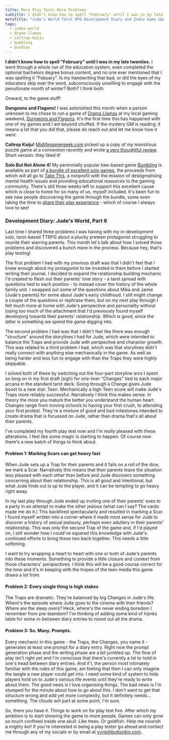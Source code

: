 ```yaml
---
title: More Play Tests More Problems
subtitle: I didn't know how to spell "February" until I was in my late twenties.
metaTitle: "Jude's World Tarot RPG Development Diary and Indie Game Updates"
tags:
  - judes-world
  - drama-llamas
  - caltrop-kaiju
  - bumbling
  - bundles
---
```


<p>
    <b>I didn't know how to spell "February" until I was in my late twenties.</b> I went through a whole run of the education system, even completed the optional bachelors degree bonus content, and no one ever mentioned that I was spelling it "Febuary". Is my handwriting that bad, or did the eyes of my educators skip over the word, subconsciously unwilling to engage with the penultimate month of winter? Both? I think both.
</p><p>
    Onward, to the game stuff!
</p><p>
    <b>Dungeons and Flagons!</b> I was astonished this month when a person unknown to me chose to run a game of <a href="https://buttonkin.itch.io/drama-llamas" target="_blank">Drama Llamas</a> at my local gaming weekend, <a href="https://dungeonsandflagons.co.uk/all-dayer" target="_blank">Dungeons and Flagons</a>. It's the first time this has happened with one of my games and I am beyond chuffed. If the mystery GM is reading: it means a lot that you did that, please do reach out and let me know how it went.
</p><p>
    <b>Caltrop Kaiju!</b> <a href="http://midlifegamergeek.com/" target="_blank">Midlifegamergeek.com</a> picked up a copy of my monstrous puzzle game at a convention recently and wrote <a href="http://midlifegamergeek.com/2024/02/11/tabletop-game-review-caltrop-kaiju/" target="_blank">a very thoughtful review</a>. Short version: they liked it!
</p><p>
    <b>Solo But Not Alone 4!</b> My perennially popular bee-based game <a href="https://buttonkin.itch.io/bumbling" target="_blank">Bumbling</a> is available as part of <a href="https://itch.io/b/2256/solo-but-not-alone-4" target="_blank">a bundle of excellent solo games</a>, the proceeds from which will all go to <a href="https://www.takethis.org/" target="_blank">Take This</a>, a nonprofit with the mission of destigmatising mental health issues and providing educational resources to the gaming community. There's still three weeks left to support this excellent cause which is close to home for so many of us, myself included. It's been fun to see new people discovering the game through the bundle, some even taking the time to <a href="https://youtu.be/1ZQ158Yx9tU" target="_blank">share their play experience</a> - which of course I always love to see!
</p>
<h3>Development Diary: Jude's World, Part 6</h3>
<p>
    Last time I shared three problems I was having with my in-development solo, tarot-based TTRPG about a plucky preteen protagonist struggling to reunite their warring parents. This month let's talk about how I solved those problems and discovered a bunch more in the process. Because hey, that's play testing!
</p><p>
    The first problem I had with my previous draft was that I didn't feel that I knew enough about my protagonist to be invested in them before I started writing their journal. I decided to expand the relationship building mechanic I'd created to flesh out their parents' love story - a tarot spread with questions tied to each position - to instead cover the history of the whole family unit. I swapped out some of the questions about Mika and Jamie (Jude's parents) for some about Jude's early childhood. I still might change a couple of the questions or rephrase them, but on my next play through I felt much more at home with Jude's perspective and personality without losing too much of the attachment that I'd previously found myself developing towards their parents' relationship. Which is good, since the latter is something we spend the game digging into.
</p><p>
    The second problem I had was that I didn't feel like there was enough "structure" around the storylines I had for Jude, which were intended to balance the Traps and provide Jude with perspective and character growth. This was related to a third problem I had, which was that storylines didn't really connect with anything else mechanically in the game. As well as being harder and less fun to engage with than the Traps they were highly skippable.
</p><p>
    I solved both of these by switching out the four-part storyline arcs I spent so long on in my first draft (sigh) for one-liner "Changes" tied to each major arcana in the standard tarot deck. Going through a Change gives Jude boost to a new stat: Teen. Mechanically a high Teen score will make Jude's Traps more reliably successful. Narratively I think this makes sense. In theory the more you mature the better you understand the human heart. Changes range from moving schools to having your first crush, to attending your first protest. They're a mixture of good and bad milestones intended to create drama that is focussed on Jude, rather than drama that's all about their parents.
</p><p>
    I've completed my fourth play test now and I'm really pleased with these alterations. I feel like some magic is starting to happen. Of course now there's a new batch of things to think about.
</p>
<h4>Problem 1: Marking Scars can get heavy fast</h4>
<p>
    When Jude sets up a Trap for their parents and it fails on a roll of the dice, we mark a Scar. Narratively this means that their parents leave the situation less pleased with each other than before and Jude discovers something concerning about their relationship. This is all good and intentional, but what Jude finds out is up to the player, and it can be tempting to go heavy right away.
</p><p>
    In my last play through Jude ended up inviting one of their parents' exes to a party in an attempt to make the other jealous (what can I say? The cards made me do it.) This backfired spectacularly and resulted in marking a Scar. I found myself written into a corner where it made most sense for Jude to discover a history of sexual jealousy, perhaps even adultery in their parents' relationship. This was only the second Trap of the game and, if I'd played on, I still wonder how I could've squared this knowledge with Jude's continued efforts to bring these two back together. This needs a little softening.
</p><p>
    I want to try wrapping a heart to heart with one or both of Jude's parents into these moments. Something to provide a little closure and context from those characters' perspectives. I think this will be a good course correct for the tone and it's in keeping with the tropes of the teen media this game draws a lot from.
</p>
<h4>Problem 2: Every single thing is high stakes</h4>
<p>
    The Traps are dramatic. They're balanced by big Changes in Jude's life. Where's the episode where Jude goes to the cinema with their friends? Where are the sleep overs? Heck, where's the never ending boredom I remember from pre-teendom? I'm thinking of adding some kind of hijinks table for some in-between diary entries to round out all the drama.
</p>
<h4>Problem 3: So. Many. Prompts.</h4>
<p>
    Every mechanic in this game - the Traps, the Changes, you name it - generates at least one prompt for a diary entry. Right now the prompt generation phase and the writing phase are a bit jumbled up. The flow of play isn't right yet and I'm conscious that there's currently a lot to hold in one's head between diary entries. And if I, the person most intimately familiar with the rules of this game, am feeling that then I can only imagine the tangle a new player could get into. I need some kind of system to help players hold on to Jude's various life events until they're ready to write about them. The good news is I love organising things. The bad news is I'm stumped for the minute about how to go about this. I don't want to get that structure wrong and add yet more complexity, but it definitely needs... something. The clouds will part at some point, I'm sure.
</p><p>
    So, there you have it. Things to work on for play test five. After which my ambition is to start showing the game to more people. Games can only grow so much confined inside one skull. Like trees. Or goldfish. Help me nourish a mighty koi! If you're interested in being a play tester go ahead and contact me through any of my socials or by email at <a href="mailto:yvris@buttonkin.com">yvris@buttonkin.com</a>.
</p>
